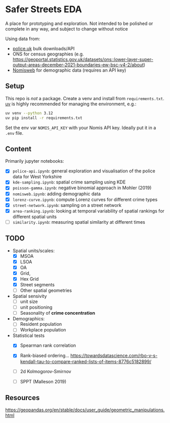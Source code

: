 # Safer Streets EDA

A place for prototyping and exploration. Not intended to be polished or complete in any way, and subject to change without notice

Using data from:

- [police.uk](https://data.police.uk/) bulk downloads/API
- ONS for census geographies (e.g. https://geoportal.statistics.gov.uk/datasets/ons::lower-layer-super-output-areas-december-2021-boundaries-ew-bsc-v4-2/about)
- [Nomisweb](https://www.nomisweb.co.uk/) for demographic data (requires an API key)

## Setup

This repo is *not* a package. Create a venv and install from `requirements.txt`. [uv](https://docs.astral.sh/uv/) is highly recommended for managing the environment, e.g.:

```sh
uv venv --python 3.12
uv pip install -r requirements.txt
```

Set the env var `NOMIS_API_KEY` with your Nomis API key. Ideally put it in a `.env` file.

## Content

Primarily jupyter notebooks:

- [X] `police-api.ipynb`: general exploration and visualisation of the police data for West Yorkshire
- [X] `kde-sampling.ipynb`: spatial crime sampling using KDE
- [X] `poisson-gamma.ipynb`: negative binomial approach in Mohler (2019)
- [X] `nomisweb.ipynb`: adding demographic data
- [X] `lorenz-curve.ipynb`: compute Lorenz curves for different crime types
- [X] `street-network.ipynb`: sampling on a street network
- [X] `area-ranking.ipynb`: looking at temporal variability of spatial rankings for different spatial units
- [ ] `similarity.ipynb`: measuring spatial similarity at different times

## TODO

- Spatial units/scales:
  - [X] MSOA
  - [X] LSOA
  - [X] OA
  - [X] Grid,
  - [X] Hex Grid
  - [X] Street segments
  - [ ] Other spatial geometries

- Spatial sensivity
  - [ ] unit size
  - [ ] unit positioning
  - [ ] Seasonality of **crime concentration**

- Demographics:
  - [ ] Resident population
  - [ ] Workplace population

- Statistical tests
  - [X] Spearman rank correlation
  - [X] Rank-biased ordering... https://towardsdatascience.com/rbo-v-s-kendall-tau-to-compare-ranked-lists-of-items-8776c5182899/
  - [ ] 2d Kolmogorov-Smirnov
  - [ ] SPPT (Malleson 2019)


## Resources

https://geopandas.org/en/stable/docs/user_guide/geometric_manipulations.html